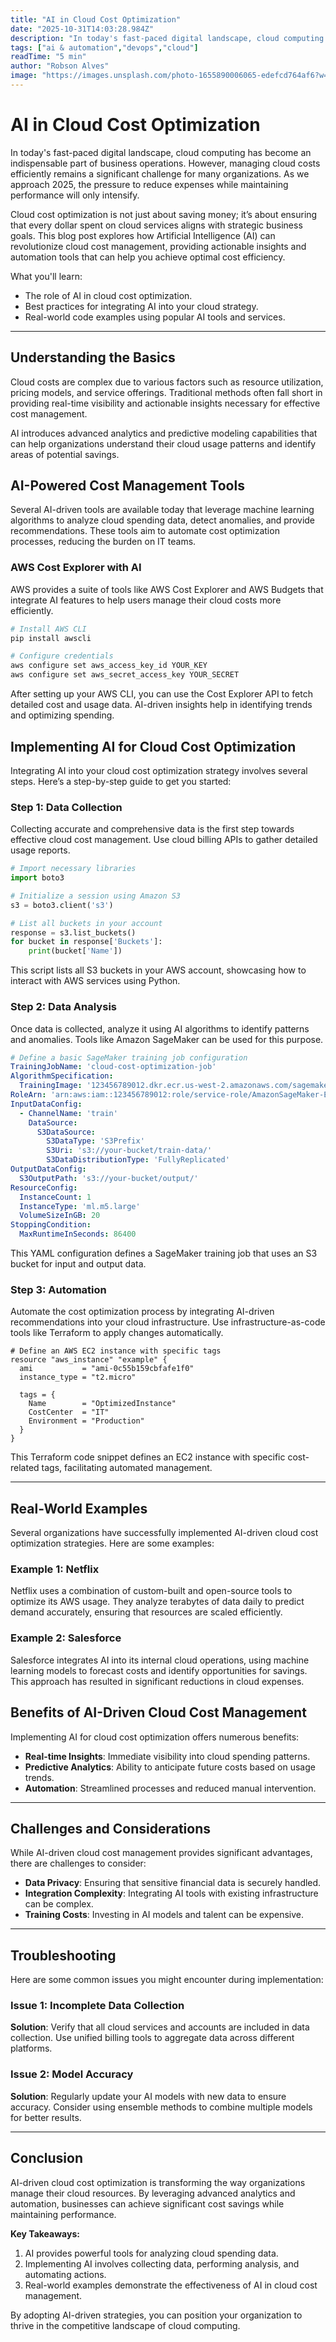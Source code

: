 ```yaml
---
title: "AI in Cloud Cost Optimization"
date: "2025-10-31T14:03:28.984Z"
description: "In today's fast-paced digital landscape, cloud computing has become an indispensable part of business operations. However, managing cloud costs efficiently..."
tags: ["ai & automation","devops","cloud"]
readTime: "5 min"
author: "Robson Alves"
image: "https://images.unsplash.com/photo-1655890006065-edefcd764af6?w=1200&q=80"q=80"
---
```

# AI in Cloud Cost Optimization

In today's fast-paced digital landscape, cloud computing has become an indispensable part of business operations. However, managing cloud costs efficiently remains a significant challenge for many organizations. As we approach 2025, the pressure to reduce expenses while maintaining performance will only intensify.

Cloud cost optimization is not just about saving money; it’s about ensuring that every dollar spent on cloud services aligns with strategic business goals. This blog post explores how Artificial Intelligence (AI) can revolutionize cloud cost management, providing actionable insights and automation tools that can help you achieve optimal cost efficiency.

What you'll learn:

- The role of AI in cloud cost optimization.
- Best practices for integrating AI into your cloud strategy.
- Real-world code examples using popular AI tools and services.

---

## Understanding the Basics

Cloud costs are complex due to various factors such as resource utilization, pricing models, and service offerings. Traditional methods often fall short in providing real-time visibility and actionable insights necessary for effective cost management.

AI introduces advanced analytics and predictive modeling capabilities that can help organizations understand their cloud usage patterns and identify areas of potential savings.

## AI-Powered Cost Management Tools

Several AI-driven tools are available today that leverage machine learning algorithms to analyze cloud spending data, detect anomalies, and provide recommendations. These tools aim to automate cost optimization processes, reducing the burden on IT teams.

### AWS Cost Explorer with AI

AWS provides a suite of tools like AWS Cost Explorer and AWS Budgets that integrate AI features to help users manage their cloud costs more efficiently.

```bash
# Install AWS CLI
pip install awscli

# Configure credentials
aws configure set aws_access_key_id YOUR_KEY
aws configure set aws_secret_access_key YOUR_SECRET
```

After setting up your AWS CLI, you can use the Cost Explorer API to fetch detailed cost and usage data. AI-driven insights help in identifying trends and optimizing spending.

## Implementing AI for Cloud Cost Optimization

Integrating AI into your cloud cost optimization strategy involves several steps. Here’s a step-by-step guide to get you started:

### Step 1: Data Collection

Collecting accurate and comprehensive data is the first step towards effective cloud cost management. Use cloud billing APIs to gather detailed usage reports.

```python
# Import necessary libraries
import boto3

# Initialize a session using Amazon S3
s3 = boto3.client('s3')

# List all buckets in your account
response = s3.list_buckets()
for bucket in response['Buckets']:
    print(bucket['Name'])
```

This script lists all S3 buckets in your AWS account, showcasing how to interact with AWS services using Python.

### Step 2: Data Analysis

Once data is collected, analyze it using AI algorithms to identify patterns and anomalies. Tools like Amazon SageMaker can be used for this purpose.

```yaml
# Define a basic SageMaker training job configuration
TrainingJobName: 'cloud-cost-optimization-job'
AlgorithmSpecification:
  TrainingImage: '123456789012.dkr.ecr.us-west-2.amazonaws.com/sagemaker-scikit-learn:0.23-1-cpu-py3'
RoleArn: 'arn:aws:iam::123456789012:role/service-role/AmazonSageMaker-ExecutionRole'
InputDataConfig:
  - ChannelName: 'train'
    DataSource:
      S3DataSource:
        S3DataType: 'S3Prefix'
        S3Uri: 's3://your-bucket/train-data/'
        S3DataDistributionType: 'FullyReplicated'
OutputDataConfig:
  S3OutputPath: 's3://your-bucket/output/'
ResourceConfig:
  InstanceCount: 1
  InstanceType: 'ml.m5.large'
  VolumeSizeInGB: 20
StoppingCondition:
  MaxRuntimeInSeconds: 86400
```

This YAML configuration defines a SageMaker training job that uses an S3 bucket for input and output data.

### Step 3: Automation

Automate the cost optimization process by integrating AI-driven recommendations into your cloud infrastructure. Use infrastructure-as-code tools like Terraform to apply changes automatically.

```hcl
# Define an AWS EC2 instance with specific tags
resource "aws_instance" "example" {
  ami           = "ami-0c55b159cbfafe1f0"
  instance_type = "t2.micro"

  tags = {
    Name        = "OptimizedInstance"
    CostCenter  = "IT"
    Environment = "Production"
  }
}
```

This Terraform code snippet defines an EC2 instance with specific cost-related tags, facilitating automated management.

---

## Real-World Examples

Several organizations have successfully implemented AI-driven cloud cost optimization strategies. Here are some examples:

### Example 1: Netflix

Netflix uses a combination of custom-built and open-source tools to optimize its AWS usage. They analyze terabytes of data daily to predict demand accurately, ensuring that resources are scaled efficiently.

### Example 2: Salesforce

Salesforce integrates AI into its internal cloud operations, using machine learning models to forecast costs and identify opportunities for savings. This approach has resulted in significant reductions in cloud expenses.

## Benefits of AI-Driven Cloud Cost Management

Implementing AI for cloud cost optimization offers numerous benefits:

- **Real-time Insights**: Immediate visibility into cloud spending patterns.
- **Predictive Analytics**: Ability to anticipate future costs based on usage trends.
- **Automation**: Streamlined processes and reduced manual intervention.

---

## Challenges and Considerations

While AI-driven cloud cost management provides significant advantages, there are challenges to consider:

- **Data Privacy**: Ensuring that sensitive financial data is securely handled.
- **Integration Complexity**: Integrating AI tools with existing infrastructure can be complex.
- **Training Costs**: Investing in AI models and talent can be expensive.

---

## Troubleshooting

Here are some common issues you might encounter during implementation:

### Issue 1: Incomplete Data Collection

**Solution**: Verify that all cloud services and accounts are included in data collection. Use unified billing tools to aggregate data across different platforms.

### Issue 2: Model Accuracy

**Solution**: Regularly update your AI models with new data to ensure accuracy. Consider using ensemble methods to combine multiple models for better results.

---

## Conclusion

AI-driven cloud cost optimization is transforming the way organizations manage their cloud resources. By leveraging advanced analytics and automation, businesses can achieve significant cost savings while maintaining performance.

**Key Takeaways:**

1. AI provides powerful tools for analyzing cloud spending data.
2. Implementing AI involves collecting data, performing analysis, and automating actions.
3. Real-world examples demonstrate the effectiveness of AI in cloud cost management.

By adopting AI-driven strategies, you can position your organization to thrive in the competitive landscape of cloud computing.